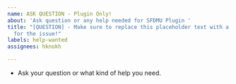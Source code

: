 ```yaml
---
name: ASK QUESTION - Plugin Only!
about: 'Ask question or any help needed for SFDMU Plugin '
title: "[QUESTION] - Make sure to replace this placeholder text with a specific title
  for the issue!"
labels: help-wanted
assignees: hknokh

---
```


- Ask your question or what kind of help you need.
